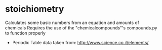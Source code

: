 # stoichiometry
Calculates some basic numbers from an equation and amounts of chemicals
Requires the use of the "chemicalcompounds"'s compounds.py to function properly
- Periodic Table data taken from: http://www.science.co.il/elements/
